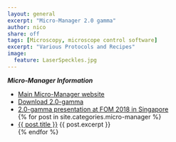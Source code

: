 ```yaml
---
layout: general 
excerpt: "Micro-Manager 2.0 gamma"
author: nico
share: off
tags: [Microscopy, microscope control software]
excerpt: "Various Protocols and Recipes"
image:
  feature: LaserSpeckles.jpg
---
```

***Micro-Manager Information*** 



<ul>
   <li class="limm"><a href="https://micro-manager.org">Main Micro-Manager website</a></li>
   <li class="limm"><a href="https://valelab.ucsf.edu/~nico/mm2gamma">Download 2.0-gamma</a></li>
   <li class="limm"><a href="https://valelab.ucsf.edu/~nico/fom">2.0-gamma presentation at FOM 2018 in Singapore</a></li>
   {% for post in site.categories.micro-manager %}
   <li>
      <a href="{{ site.url }}{{ post.url }}">{{ post.title }}</a>
      {{ post.excerpt }}
   </li>
   {% endfor %}
</ul>

